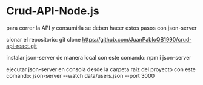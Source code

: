 # Crud-API-Node.js

para correr la API y consumirla se deben hacer estos pasos con json-server

clonar el repositorio: git clone https://github.com/JuanPabloQB1990/crud-api-react.git

instalar json-server de manera local con este comando: npm i json-server

ejecutar json-server en consola desde la carpeta raiz del proyecto con este comando: json-server --watch data/users.json --port 3000
